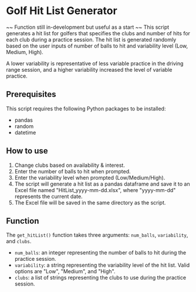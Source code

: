# Golf Hit List Generator

~~ Function still in-development but useful as a start ~~
This script generates a hit list for golfers that specifies the clubs and number of hits for each club during a practice session. The hit list is generated randomly based on the user inputs of number of balls to hit and variability level (Low, Medium, High).

A lower variability is representative of less variable practice in the driving range session, and a higher variability increased the level of variable practice. 

## Prerequisites
This script requires the following Python packages to be installed:
- pandas
- random
- datetime

## How to use
1. Change clubs based on availability & interest.
2. Enter the number of balls to hit when prompted.
3. Enter the variability level when prompted (Low/Medium/High).
4. The script will generate a hit list as a pandas dataframe and save it to an Excel file named "HitList_yyyy-mm-dd.xlsx", where "yyyy-mm-dd" represents the current date.
5. The Excel file will be saved in the same directory as the script.

## Function
The `get_hitList()` function takes three arguments: `num_balls`, `variability`, and `clubs`. 
- `num_balls`: an integer representing the number of balls to hit during the practice session.
- `variability`: a string representing the variability level of the hit list. Valid options are "Low", "Medium", and "High".
- `clubs`: a list of strings representing the clubs to use during the practice session.
